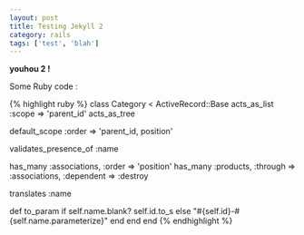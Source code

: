 ```yaml
---
layout: post
title: Testing Jekyll 2
category: rails
tags: ['test', 'blah']
---
```


**youhou 2 !**

Some Ruby code :

{% highlight ruby %}
class Category < ActiveRecord::Base
  acts_as_list :scope => 'parent_id'
  acts_as_tree

  default_scope :order => 'parent_id, position'

  validates_presence_of :name

  has_many :associations, :order => 'position'
  has_many :products, :through => :associations, :dependent => :destroy


  translates :name

  def to_param
    if self.name.blank?
      self.id.to_s
    else
      "#{self.id}-#{self.name.parameterize}"
    end
  end
end
{% endhighlight %}